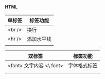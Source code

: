 #### HTML

| 单标签  | 标签功能   |
| ------- | ---------- |
| \<br /> | 换行       |
| \<hr /> | 添加水平线 |
|         |            |



| 双标签                     | 标签功能     |
| -------------------------- | ------------ |
| \<font> 文字内容 \<\ font> | 字体格式标签 |
|                            |              |
|                            |              |

